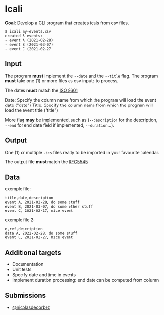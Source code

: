 # Icali

**Goal**: Develop a CLI program that creates icals from csv files.

```console
$ icali my-events.csv
created 3 events:
- event A (2021-02-28)
- event B (2021-03-07)
- event C (2021-02-27
```

## Input

The program **must** implement the `--date` and the `--title` flag.
The program **must** take one (1) or more files as csv inputs to process.

The dates **must** match the [ISO 8601][iso-8601]

Date: Specify the column name from which the program will load the event date ("date")
Title: Specify the column name from which the program will load the event title ("title")

More flag **may** be implemented, such as (`--description` for the description, `--end`
for end date field if implemented, `--duration`...).

## Output

One (1) or multiple `.ics` files ready to be imported in your favourite calendar.

The output file **must** match the [RFC5545][rfc-5545]

## Data

exemple file:

```csv
title,date,description
event A, 2021-02-28, do some stuff
event B, 2021-03-07, do some other stuff
event C, 2021-02-27, nice event
```

exemple file 2:

```csv
e,ref,description
data A, 2022-02-28, do some stuff
event C, 2021-02-27, nice event
```

## Additional targets

- Documentation
- Unit tests
- Specify date and time in events
- Implement duration processing: end date can be computed from column

[iso-8601]: https://en.wikipedia.org/wiki/ISO_8601
[rfc-5545]: https://tools.ietf.org/html/rfc5545

## Submissions

- [@nicolasdecorbez](https://github.com/nicolasdecorbez/icali)
